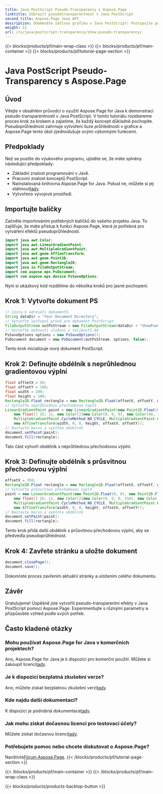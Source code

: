 ```yaml
---
title: Java PostScript Pseudo-Transparency s Aspose.Page
linktitle: Zobrazit pseudotransparentnost v Java PostScript
second_title: Aspose.Page Java API
description: Odemkněte zářivou grafiku v Java PostScript! Postupujte podle našeho návodu Aspose.Page pro vytvoření pseudoprůhlednosti krok za krokem. Stáhnout teď!
weight: 11
url: /cs/java/postscript-transparency/show-pseudo-transparency/
---
```


{{< blocks/products/pf/main-wrap-class >}}
{{< blocks/products/pf/main-container >}}
{{< blocks/products/pf/tutorial-page-section >}}

# Java PostScript Pseudo-Transparency s Aspose.Page

## Úvod
Vítejte v obsáhlém průvodci o využití Aspose.Page for Java k demonstraci pseudo-transparentnosti v Java PostScript. V tomto tutoriálu rozebereme proces krok za krokem a zajistíme, že každý koncept důkladně pochopíte. Pseudoprůhlednost zahrnuje vytvoření iluze průhlednosti v grafice a Aspose.Page tento úkol zjednodušuje svými výkonnými funkcemi.
## Předpoklady
Než se pustíte do výukového programu, ujistěte se, že máte splněny následující předpoklady:
- Základní znalost programování v Javě.
- Pracovní znalost konceptů PostScript.
-  Nainstalovaná knihovna Aspose.Page for Java. Pokud ne, můžete si jej stáhnout[tady](https://releases.aspose.com/page/java/).
- Vytvořeno vývojové prostředí.
## Importujte balíčky
Začněte importováním potřebných balíčků do vašeho projektu Java. To zajišťuje, že máte přístup k funkci Aspose.Page, která je potřebná pro vytváření efektů pseudoprůhlednosti.
```java
import java.awt.Color;
import java.awt.LinearGradientPaint;
import java.awt.MultipleGradientPaint;
import java.awt.geom.AffineTransform;
import java.awt.geom.Point2D;
import java.awt.geom.Rectangle2D;
import java.io.FileOutputStream;
import com.aspose.eps.PsDocument;
import com.aspose.eps.device.PsSaveOptions;
```
Nyní si ukázkový kód rozdělíme do několika kroků pro jasné pochopení.
## Krok 1: Vytvořte dokument PS
```java
// Cesta k adresáři dokumentů.
String dataDir = "Your Document Directory";
// Vytvořte výstupní proud pro dokument PostScript
FileOutputStream outPsStream = new FileOutputStream(dataDir + "ShowPseudoTransparency_outPS.ps");
// Vytvořte možnosti uložení s velikostí A4
PsSaveOptions options = new PsSaveOptions();
PsDocument document = new PsDocument(outPsStream, options, false);
```
Tento krok inicializuje nový dokument PostScript.
## Krok 2: Definujte obdélník s neprůhlednou gradientovou výplní
```java
float offsetX = 50;
float offsetY = 100;
float width = 200;
float height = 100;
Rectangle2D.Float rectangle = new Rectangle2D.Float(offsetX, offsetY, width, height);
// Vytvořte neprůhlednou přechodovou výplň
LinearGradientPaint paint = new LinearGradientPaint(new Point2D.Float(0, 0), new Point2D.Float(200, 100),
    new float[] {0, 1}, new Color[]{new Color(0, 0, 0), new Color(40, 128, 70)},
    MultipleGradientPaint.CycleMethod.NO_CYCLE, MultipleGradientPaint.ColorSpaceType.SRGB,
    new AffineTransform(width, 0, 0, height, offsetX, offsetY));
// Nastavte barvu a vyplňte obdélník
document.setPaint(paint);
document.fill(rectangle);
```
Tato část vytvoří obdélník s neprůhlednou přechodovou výplní.
## Krok 3: Definujte obdélník s průsvitnou přechodovou výplní
```java
offsetX = 350;
Rectangle2D.Float rectangle = new Rectangle2D.Float(offsetX, offsetY, width, height);
// Vytvořte průsvitnou přechodovou výplň
paint = new LinearGradientPaint(new Point2D.Float(0, 0), new Point2D.Float(200, 100),
    new float[] {0, 1}, new Color[]{new Color(0, 0, 0, 150), new Color(40, 128, 70, 50)},
    MultipleGradientPaint.CycleMethod.NO_CYCLE, MultipleGradientPaint.ColorSpaceType.SRGB,
    new AffineTransform(width, 0, 0, height, offsetX, offsetY));
// Nastavte barvu a vyplňte obdélník
document.setPaint(paint);
document.fill(rectangle);
```
Tento krok přidá další obdélník s průsvitnou přechodovou výplní, aby se předvedla pseudoprůhlednost.
## Krok 4: Zavřete stránku a uložte dokument
```java
document.closePage();
document.save();
```
Dokončete proces zavřením aktuální stránky a uložením celého dokumentu.
## Závěr
Gratulujeme! Úspěšně jste vytvořili pseudo-transparentní efekty v Java PostScript pomocí Aspose.Page. Experimentujte s různými parametry a přizpůsobte vzhled podle svých potřeb.
## Často kladené otázky
### Mohu používat Aspose.Page for Java v komerčních projektech?
 Ano, Aspose.Page for Java je k dispozici pro komerční použití. Můžete si zakoupit licenci[tady](https://purchase.aspose.com/buy).
### Je k dispozici bezplatná zkušební verze?
 Ano, můžete získat bezplatnou zkušební verzi[tady](https://releases.aspose.com/).
### Kde najdu další dokumentaci?
 K dispozici je podrobná dokumentace[tady](https://reference.aspose.com/page/java/).
### Jak mohu získat dočasnou licenci pro testovací účely?
 Můžete získat dočasnou licenci[tady](https://purchase.aspose.com/temporary-license/).
### Potřebujete pomoc nebo chcete diskutovat o Aspose.Page?
 Navštivte[Fórum Aspose.Page](https://forum.aspose.com/c/page/39).
{{< /blocks/products/pf/tutorial-page-section >}}

{{< /blocks/products/pf/main-container >}}
{{< /blocks/products/pf/main-wrap-class >}}

{{< blocks/products/products-backtop-button >}}

